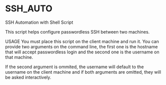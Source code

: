 # SSH_AUTO
SSH Automation with Shell Script

This script helps configure passwordless SSH between two machines.


USAGE 
You must place this script on the client machine and run it. You can provide two arguments on the command line, the first one is the hostname that will
accept passwordless login and the second one is the username on that machine.

If the second argument is ommited, the username will default to the username on the client machine and if both arguments are omitted, they will be asked interactively.

